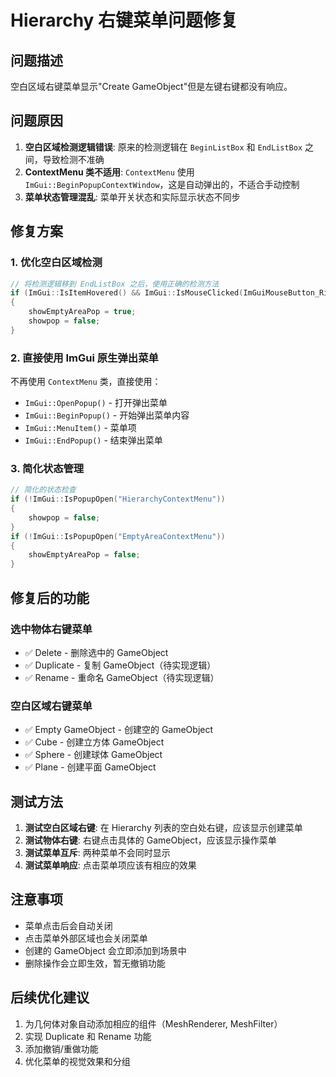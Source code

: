 # Hierarchy 右键菜单问题修复

## 问题描述
空白区域右键菜单显示"Create GameObject"但是左键右键都没有响应。

## 问题原因
1. **空白区域检测逻辑错误**: 原来的检测逻辑在 `BeginListBox` 和 `EndListBox` 之间，导致检测不准确
2. **ContextMenu 类不适用**: `ContextMenu` 使用 `ImGui::BeginPopupContextWindow`，这是自动弹出的，不适合手动控制
3. **菜单状态管理混乱**: 菜单开关状态和实际显示状态不同步

## 修复方案

### 1. 优化空白区域检测
```cpp
// 将检测逻辑移到 EndListBox 之后，使用正确的检测方法
if (ImGui::IsItemHovered() && ImGui::IsMouseClicked(ImGuiMouseButton_Right) && !clickedOnItem)
{
    showEmptyAreaPop = true;
    showpop = false;
}
```

### 2. 直接使用 ImGui 原生弹出菜单
不再使用 `ContextMenu` 类，直接使用：
- `ImGui::OpenPopup()` - 打开弹出菜单
- `ImGui::BeginPopup()` - 开始弹出菜单内容
- `ImGui::MenuItem()` - 菜单项
- `ImGui::EndPopup()` - 结束弹出菜单

### 3. 简化状态管理
```cpp
// 简化的状态检查
if (!ImGui::IsPopupOpen("HierarchyContextMenu"))
{
    showpop = false;
}
if (!ImGui::IsPopupOpen("EmptyAreaContextMenu"))
{
    showEmptyAreaPop = false;
}
```

## 修复后的功能

### 选中物体右键菜单
- ✅ Delete - 删除选中的 GameObject
- ✅ Duplicate - 复制 GameObject（待实现逻辑）
- ✅ Rename - 重命名 GameObject（待实现逻辑）

### 空白区域右键菜单
- ✅ Empty GameObject - 创建空的 GameObject
- ✅ Cube - 创建立方体 GameObject
- ✅ Sphere - 创建球体 GameObject
- ✅ Plane - 创建平面 GameObject

## 测试方法
1. **测试空白区域右键**: 在 Hierarchy 列表的空白处右键，应该显示创建菜单
2. **测试物体右键**: 右键点击具体的 GameObject，应该显示操作菜单
3. **测试菜单互斥**: 两种菜单不会同时显示
4. **测试菜单响应**: 点击菜单项应该有相应的效果

## 注意事项
- 菜单点击后会自动关闭
- 点击菜单外部区域也会关闭菜单
- 创建的 GameObject 会立即添加到场景中
- 删除操作会立即生效，暂无撤销功能

## 后续优化建议
1. 为几何体对象自动添加相应的组件（MeshRenderer, MeshFilter）
2. 实现 Duplicate 和 Rename 功能
3. 添加撤销/重做功能
4. 优化菜单的视觉效果和分组
